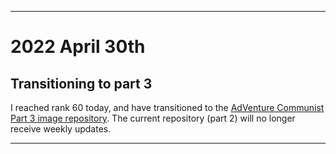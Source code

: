 
***

# 2022 April 30th

## Transitioning to part 3

I reached rank 60 today, and have transitioned to the [AdVenture Communist Part 3 image repository](https://github.com/seanpm2001/SeansLifeArchive_Images_AdVenture_Communist_Part3/). The current repository (part 2) will no longer receive weekly updates.

***
